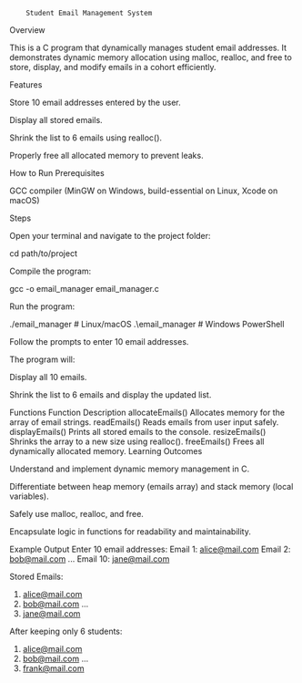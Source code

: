        Student Email Management System
Overview

This is a C program that dynamically manages student email addresses. It demonstrates dynamic memory allocation using malloc, realloc, and free to store, display, and modify emails in a cohort efficiently.

Features

Store 10 email addresses entered by the user.

Display all stored emails.

Shrink the list to 6 emails using realloc().

Properly free all allocated memory to prevent leaks.

How to Run
Prerequisites

GCC compiler (MinGW on Windows, build-essential on Linux, Xcode on macOS)

Steps

Open your terminal and navigate to the project folder:

cd path/to/project


Compile the program:

gcc -o email_manager email_manager.c


Run the program:

./email_manager   # Linux/macOS
.\email_manager  # Windows PowerShell


Follow the prompts to enter 10 email addresses.

The program will:

Display all 10 emails.

Shrink the list to 6 emails and display the updated list.

Functions
Function	Description
allocateEmails()	Allocates memory for the array of email strings.
readEmails()	Reads emails from user input safely.
displayEmails()	Prints all stored emails to the console.
resizeEmails()	Shrinks the array to a new size using realloc().
freeEmails()	Frees all dynamically allocated memory.
Learning Outcomes

Understand and implement dynamic memory management in C.

Differentiate between heap memory (emails array) and stack memory (local variables).

Safely use malloc, realloc, and free.

Encapsulate logic in functions for readability and maintainability.

Example Output
Enter 10 email addresses:
Email 1: alice@mail.com
Email 2: bob@mail.com
...
Email 10: jane@mail.com

Stored Emails:
1. alice@mail.com
2. bob@mail.com
...
10. jane@mail.com

After keeping only 6 students:
1. alice@mail.com
2. bob@mail.com
...
6. frank@mail.com